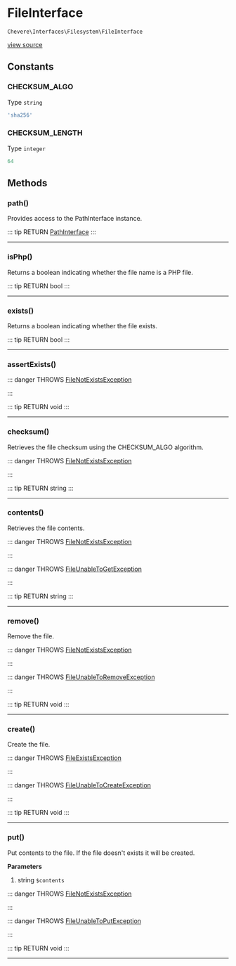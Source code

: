 # FileInterface

`Chevere\Interfaces\Filesystem\FileInterface`

[view source](https://github.com/chevere/chevere/blob/master/interfaces/Filesystem/FileInterface.php)

## Constants

### CHECKSUM_ALGO

Type `string`

```php
'sha256'
```

### CHECKSUM_LENGTH

Type `integer`

```php
64
```


## Methods

### path()

Provides access to the PathInterface instance.

::: tip RETURN
[PathInterface](./PathInterface.md)
:::


---

### isPhp()

Returns a boolean indicating whether the file name is a PHP file.

::: tip RETURN
bool
:::


---

### exists()

Returns a boolean indicating whether the file exists.

::: tip RETURN
bool
:::


---

### assertExists()

::: danger THROWS
[FileNotExistsException](../../Exceptions/Filesystem/FileNotExistsException.md)
 
:::

::: tip RETURN
void
:::


---

### checksum()

Retrieves the file checksum using the CHECKSUM_ALGO algorithm.

::: danger THROWS
[FileNotExistsException](../../Exceptions/Filesystem/FileNotExistsException.md)
 
:::

::: tip RETURN
string
:::


---

### contents()

Retrieves the file contents.

::: danger THROWS
[FileNotExistsException](../../Exceptions/Filesystem/FileNotExistsException.md)
 
:::

::: danger THROWS
[FileUnableToGetException](../../Exceptions/Filesystem/FileUnableToGetException.md)
 
:::

::: tip RETURN
string
:::


---

### remove()

Remove the file.

::: danger THROWS
[FileNotExistsException](../../Exceptions/Filesystem/FileNotExistsException.md)
 
:::

::: danger THROWS
[FileUnableToRemoveException](../../Exceptions/Filesystem/FileUnableToRemoveException.md)
 
:::

::: tip RETURN
void
:::


---

### create()

Create the file.

::: danger THROWS
[FileExistsException](../../Exceptions/Filesystem/FileExistsException.md)
 
:::

::: danger THROWS
[FileUnableToCreateException](../../Exceptions/Filesystem/FileUnableToCreateException.md)
 
:::

::: tip RETURN
void
:::


---

### put()

Put contents to the file. If the file doesn't exists it will be created.

**Parameters**

1. string `$contents`

::: danger THROWS
[FileNotExistsException](../../Exceptions/Filesystem/FileNotExistsException.md)
 
:::

::: danger THROWS
[FileUnableToPutException](../../Exceptions/Filesystem/FileUnableToPutException.md)
 
:::

::: tip RETURN
void
:::


---

